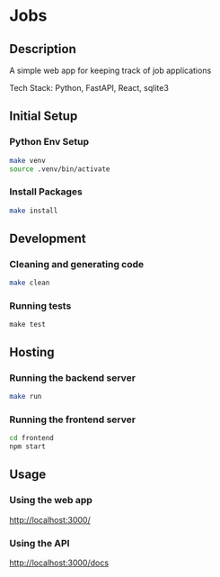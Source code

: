 # Jobs

## Description

A simple web app for keeping track of job applications

Tech Stack: Python, FastAPI, React, sqlite3

## Initial Setup

### Python Env Setup
```sh
make venv
source .venv/bin/activate
```

### Install Packages
```sh
make install
```

## Development

### Cleaning and generating code
```sh
make clean
```

### Running tests
```
make test
```

## Hosting
### Running the backend server
```sh
make run
```
### Running the frontend server
```sh
cd frontend
npm start
```

## Usage

### Using the web app

[http://localhost:3000/](http://localhost:3000/)

### Using the API

[http://localhost:3000/docs](http://localhost:3000/docs)
